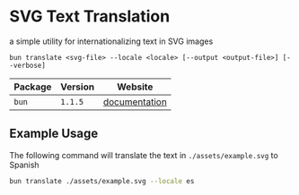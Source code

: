 # SVG Text Translation

a simple utility for internationalizing text in SVG images

```
bun translate <svg-file> --locale <locale> [--output <output-file>] [--verbose]
```

| Package | Version | Website |
| --- | --- | --- |
| `bun` | `1.1.5` | [documentation](https://bun.sh/) |


## Example Usage

The following command will translate the text in `./assets/example.svg` to Spanish

```bash
bun translate ./assets/example.svg --locale es
```
